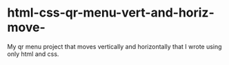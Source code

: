 # html-css-qr-menu-vert-and-horiz-move-
My qr menu project that moves vertically and horizontally that I wrote using only html and css.
